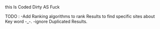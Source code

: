 this Is Coded Dirty AS Fuck

TODO :
-Add Ranking algorithms to rank Results to find specific sites about Key word -_-.
-ignore Duplicated Results.
